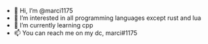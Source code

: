 - 👋 Hi, I’m @marci1175
- 👀 I’m interested in all programming languages except rust and lua
- 🌱 I’m currently learning cpp
- 📫 You can reach me on my dc, marci#1175

<!---
marci1175/marci1175 is a ✨ special ✨ repository because its `README.md` (this file) appears on your GitHub profile.
You can click the Preview link to take a look at your changes.
--->
